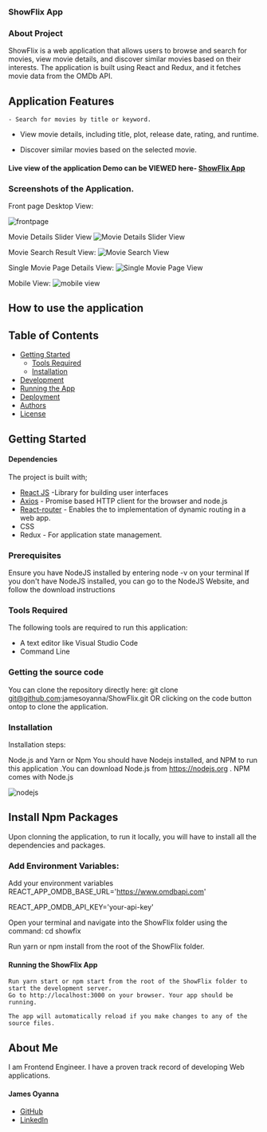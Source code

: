 ### ShowFlix App

### About Project
 ShowFlix is a web application that allows users to browse and search for movies, view movie details, and discover similar movies based on their interests. The application is built using React and Redux, and it fetches movie data from the OMDb API.

## Application Features
    - Search for movies by title or keyword.

   - View movie details, including title, plot, release date, rating, and runtime.

   - Discover similar movies based on the selected movie.


#### Live view of the application Demo can be VIEWED here- [ShowFlix App](https://showfix.netlify.app/)


### Screenshots of the Application.

Front page Desktop View:

![frontpage](https://github.com/jamesoyanna/ShowFix/assets/26815113/c5f1e3af-8214-4ee7-8b87-85b528ee3203)


Movie Details Slider View
![Movie Details Slider View](https://github.com/jamesoyanna/ShowFix/assets/26815113/e4315938-4742-4ce3-a2b3-4664404bac12)


Movie Search Result View:
![Movie Search View](https://github.com/jamesoyanna/ShowFix/assets/26815113/3c42229a-eed5-47cd-8ba6-144e7a7cfcd7)


Single Movie Page Details View:
![Single Movie Page View](https://github.com/jamesoyanna/ShowFix/assets/26815113/28ebc0b2-8422-4d8b-b60b-a88ad68b4024)


Mobile View:
![mobile view](https://github.com/jamesoyanna/ShowFix/assets/26815113/0b8c3e5d-8a62-470c-a3ff-cf3820b014b3)


## How to use the application

## Table of Contents
- [Getting Started](#getting-started)
	- [Tools Required](#tools-required)
	- [Installation](#installation)
- [Development](#development)
- [Running the App](#running-the-app)
- [Deployment](#deployment)
- [Authors](#authors)
- [License](#license)

## Getting Started

#### Dependencies

The project is built with;
* [React JS](https://beta.reactjs.org/) -Library for building user interfaces
* [Axios](https://axios-http.com) - Promise based HTTP client for the browser and node.js
* [React-router](https://reactrouter.com) - Enables the to implementation of dynamic routing in a web 
app.
* CSS 
* Redux  - For application state management.

 
### Prerequisites
Ensure you have NodeJS installed by entering node -v on your terminal If you don't have NodeJS installed, you can go to the NodeJS Website, and follow the download instructions


### Tools Required
The following tools are required to run this application:

* A text editor like Visual Studio Code
* Command Line

### Getting the source code
You can clone the repository directly here:
git clone git@github.com:jamesoyanna/ShowFlix.git
OR clicking on the code button ontop to clone the application.

### Installation
Installation steps:

Node.js and Yarn or Npm
You should have Nodejs installed, and NPM to run this application .You can download Node.js from https://nodejs.org . NPM comes with Node.js

![nodejs](https://user-images.githubusercontent.com/26815113/132867561-bf2ec1a2-cd63-461f-95dd-e95c1c6676c7.PNG)

## Install Npm Packages
Upon clonning the application, to run it locally, you will have to install all the dependencies and packages. 

### Add Environment Variables:
Add your environment variables
REACT_APP_OMDB_BASE_URL='https://www.omdbapi.com'

REACT_APP_OMDB_API_KEY='your-api-key'

Open your terminal and navigate into the ShowFlix folder using the command:
cd showfix

 Run yarn or npm install from the root of the ShowFlix folder.



#### Running the ShowFlix App

  ``` 
Run yarn start or npm start from the root of the ShowFlix folder to start the development server. 
Go to http://localhost:3000 on your browser. Your app should be running.

The app will automatically reload if you make changes to any of the source files.
  ```


## About Me 
I am Frontend Engineer. I have a proven track record of developing Web applications. 


#### James Oyanna
* [GitHub](https://github.com/jamesoyanna)
* [LinkedIn](https://www.linkedin.com/in/jamesoyanna)


